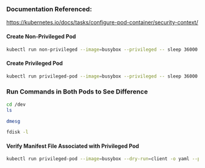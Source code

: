 ### Documentation Referenced:

https://kubernetes.io/docs/tasks/configure-pod-container/security-context/

#### Create Non-Privileged Pod
```sh
kubectl run non-privileged --image=busybox --privileged -- sleep 36000
```
#### Create Privileged Pod
```sh
kubectl run privileged-pod --image=busybox --privileged -- sleep 36000
```
### Run Commands in Both Pods to See Difference
```sh
cd /dev
ls

dmesg

fdisk -l
```

#### Verify Manifest File Associated with Privileged Pod

```sh
kubectl run privileged-pod --image=busybox --dry-run=client -o yaml --privileged -- sleep 36000
```